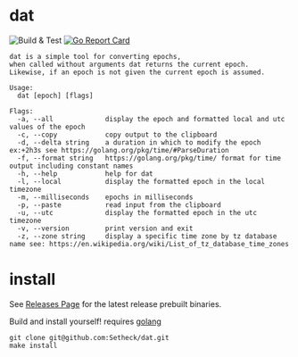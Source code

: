 # dat

![Build & Test](https://github.com/Setheck/dat/workflows/Build%20&%20Test/badge.svg) [![Go Report Card](https://goreportcard.com/badge/github.com/setheck/dat)](https://goreportcard.com/report/github.com/setheck/dat)

```
dat is a simple tool for converting epochs,
when called without arguments dat returns the current epoch.
Likewise, if an epoch is not given the current epoch is assumed.

Usage:
  dat [epoch] [flags]

Flags:
  -a, --all             display the epoch and formatted local and utc values of the epoch
  -c, --copy            copy output to the clipboard
  -d, --delta string    a duration in which to modify the epoch ex:+2h3s see https://golang.org/pkg/time/#ParseDuration
  -f, --format string   https://golang.org/pkg/time/ format for time output including constant names
  -h, --help            help for dat
  -l, --local           display the formatted epoch in the local timezone
  -m, --milliseconds    epochs in milliseconds
  -p, --paste           read input from the clipboard
  -u, --utc             display the formatted epoch in the utc timezone
  -v, --version         print version and exit
  -z, --zone string     display a specific time zone by tz database name see: https://en.wikipedia.org/wiki/List_of_tz_database_time_zones
```

# install
See [Releases Page](https://github.com/Setheck/dat/releases) for the latest release prebuilt binaries.

Build and install yourself!
requires [golang](https://golang.org/doc/install)
```
git clone git@github.com:Setheck/dat.git
make install
```
 